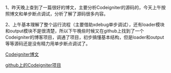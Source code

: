 1、昨天晚上查到了一篇很好的博文，主要分析Codeigniter的源码的，今天上午按照博文和单步断点调试，分析了解了源码很多内容。

2、上午基本理解了整个运行流程（主要借助xdebug单步调试），还有loader模块和output模块不是很清楚，所以下午晚些时候又在github上找到了一个Codeigniter的博客项目，调通了项目，初步搞懂基本结构，但是loader和output等等源码还是没有精力用单步断点调试了。

[Codeigniter博文](http://calixwu.com/2014/11/codeigniter-yuanmafenxi.html)

[github上的Codeigniter项目](https://github.com/Cryin/Startblog)

